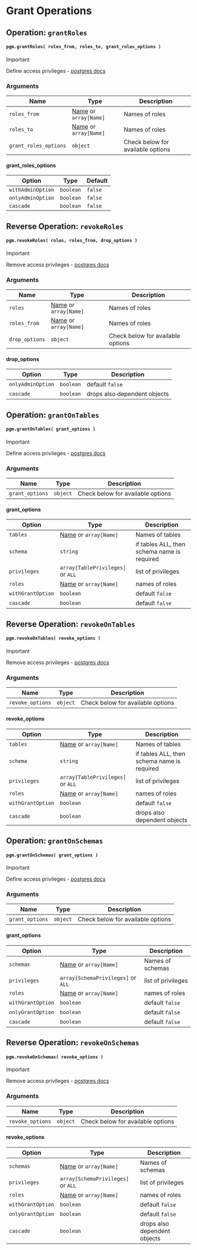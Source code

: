 # Grant Operations

## Operation: `grantRoles`

#### `pgm.grantRoles( roles_from, roles_to, grant_roles_options )`

> [!IMPORTANT]
> Define access privileges - [postgres docs](https://www.postgresql.org/docs/current/sql-grant.html)

### Arguments

| Name                  | Type                                       | Description                       |
| --------------------- | ------------------------------------------ | --------------------------------- |
| `roles_from`          | [Name](/migrations/#type) or `array[Name]` | Names of roles                    |
| `roles_to`            | [Name](/migrations/#type) or `array[Name]` | Names of roles                    |
| `grant_roles_options` | `object`                                   | Check below for available options |

#### grant_roles_options

| Option            | Type      | Default |
| ----------------- | --------- | ------- |
| `withAdminOption` | `boolean` | `false` |
| `onlyAdminOption` | `boolean` | `false` |
| `cascade`         | `boolean` | `false` |

## Reverse Operation: `revokeRoles`

#### `pgm.revokeRoles( roles, roles_from, drop_options )`

> [!IMPORTANT]
> Remove access privileges - [postgres docs](https://www.postgresql.org/docs/current/sql-revoke.html)

### Arguments

| Name           | Type                                       | Description                       |
| -------------- | ------------------------------------------ | --------------------------------- |
| `roles`        | [Name](/migrations/#type) or `array[Name]` | Names of roles                    |
| `roles_from`   | [Name](/migrations/#type) or `array[Name]` | Names of roles                    |
| `drop_options` | `object`                                   | Check below for available options |

#### drop_options

| Option            | Type      | Description                  |
| ----------------- | --------- | ---------------------------- |
| `onlyAdminOption` | `boolean` | default `false`              |
| `cascade`         | `boolean` | drops also dependent objects |

## Operation: `grantOnTables`

#### `pgm.grantOnTables( grant_options )`

> [!IMPORTANT]
> Define access privileges - [postgres docs](https://www.postgresql.org/docs/current/sql-grant.html)

### Arguments

| Name            | Type     | Description                       |
| --------------- | -------- | --------------------------------- |
| `grant_options` | `object` | Check below for available options |

#### grant_options

| Option            | Type                                       | Description                                 |
| ----------------- | ------------------------------------------ | ------------------------------------------- |
| `tables`          | [Name](/migrations/#type) or `array[Name]` | Names of tables                             |
| `schema`          | `string`                                   | if tables ALL, then schema name is required |
| `privileges`      | `array[TablePrivileges]` or `ALL`          | list of privileges                          |
| `roles`           | [Name](/migrations/#type) or `array[Name]` | names of roles                              |
| `withGrantOption` | `boolean`                                  | default `false`                             |
| `cascade`         | `boolean`                                  | default `false`                             |

## Reverse Operation: `revokeOnTables`

#### `pgm.revokeOnTables( revoke_options )`

> [!IMPORTANT]
> Remove access privileges - [postgres docs](https://www.postgresql.org/docs/current/sql-revoke.html)

### Arguments

| Name             | Type     | Description                       |
| ---------------- | -------- | --------------------------------- |
| `revoke_options` | `object` | Check below for available options |

#### revoke_options

| Option            | Type                                       | Description                                 |
| ----------------- | ------------------------------------------ | ------------------------------------------- |
| `tables`          | [Name](/migrations/#type) or `array[Name]` | Names of tables                             |
| `schema`          | `string`                                   | if tables ALL, then schema name is required |
| `privileges`      | `array[TablePrivileges]` or `ALL`          | list of privileges                          |
| `roles`           | [Name](/migrations/#type) or `array[Name]` | names of roles                              |
| `withGrantOption` | `boolean`                                  | default `false`                             |
| `cascade`         | `boolean`                                  | drops also dependent objects                |

## Operation: `grantOnSchemas`

#### `pgm.grantOnSchemas( grant_options )`

> [!IMPORTANT]
> Define access privileges - [postgres docs](https://www.postgresql.org/docs/current/sql-grant.html)

### Arguments

| Name            | Type     | Description                       |
| --------------- | -------- | --------------------------------- |
| `grant_options` | `object` | Check below for available options |

#### grant_options

| Option            | Type                                       | Description        |
| ----------------- | ------------------------------------------ | ------------------ |
| `schemas`         | [Name](/migrations/#type) or `array[Name]` | Names of schemas   |
| `privileges`      | `array[SchemaPrivileges]` or `ALL`         | list of privileges |
| `roles`           | [Name](/migrations/#type) or `array[Name]` | names of roles     |
| `withGrantOption` | `boolean`                                  | default `false`    |
| `onlyGrantOption` | `boolean`                                  | default `false`    |
| `cascade`         | `boolean`                                  | default `false`    |

## Reverse Operation: `revokeOnSchemas`

#### `pgm.revokeOnSchemas( revoke_options )`

> [!IMPORTANT]
> Remove access privileges - [postgres docs](https://www.postgresql.org/docs/current/sql-revoke.html)

### Arguments

| Name             | Type     | Description                       |
| ---------------- | -------- | --------------------------------- |
| `revoke_options` | `object` | Check below for available options |

#### revoke_options

| Option            | Type                                       | Description                  |
| ----------------- | ------------------------------------------ | ---------------------------- |
| `schemas`         | [Name](/migrations/#type) or `array[Name]` | Names of schemas             |
| `privileges`      | `array[SchemaPrivileges]` or `ALL`         | list of privileges           |
| `roles`           | [Name](/migrations/#type) or `array[Name]` | names of roles               |
| `withGrantOption` | `boolean`                                  | default `false`              |
| `onlyGrantOption` | `boolean`                                  | default `false`              |
| `cascade`         | `boolean`                                  | drops also dependent objects |
